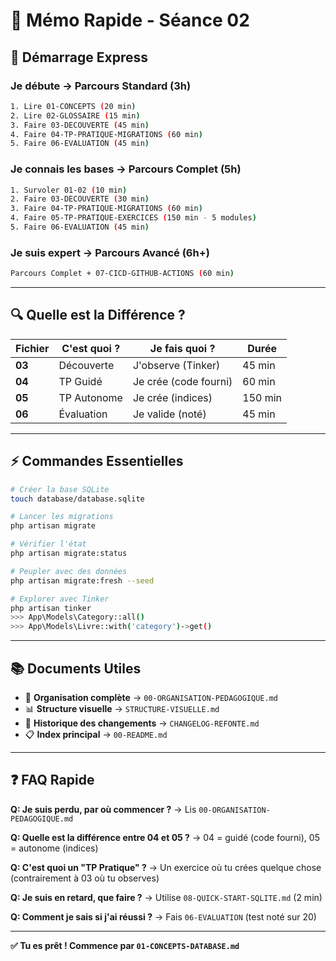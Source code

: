 # 📝 Mémo Rapide - Séance 02

## 🚀 Démarrage Express

### Je débute → Parcours Standard (3h)
```bash
1. Lire 01-CONCEPTS (20 min)
2. Lire 02-GLOSSAIRE (15 min)
3. Faire 03-DECOUVERTE (45 min)
4. Faire 04-TP-PRATIQUE-MIGRATIONS (60 min)
5. Faire 06-EVALUATION (45 min)
```

### Je connais les bases → Parcours Complet (5h)
```bash
1. Survoler 01-02 (10 min)
2. Faire 03-DECOUVERTE (30 min)
3. Faire 04-TP-PRATIQUE-MIGRATIONS (60 min)
4. Faire 05-TP-PRATIQUE-EXERCICES (150 min - 5 modules)
5. Faire 06-EVALUATION (45 min)
```

### Je suis expert → Parcours Avancé (6h+)
```bash
Parcours Complet + 07-CICD-GITHUB-ACTIONS (60 min)
```

---

## 🔍 Quelle est la Différence ?

| Fichier | C'est quoi ? | Je fais quoi ? | Durée |
|---------|--------------|----------------|-------|
| **03** | Découverte | J'observe (Tinker) | 45 min |
| **04** | TP Guidé | Je crée (code fourni) | 60 min |
| **05** | TP Autonome | Je crée (indices) | 150 min |
| **06** | Évaluation | Je valide (noté) | 45 min |

---

## ⚡ Commandes Essentielles

```bash
# Créer la base SQLite
touch database/database.sqlite

# Lancer les migrations
php artisan migrate

# Vérifier l'état
php artisan migrate:status

# Peupler avec des données
php artisan migrate:fresh --seed

# Explorer avec Tinker
php artisan tinker
>>> App\Models\Category::all()
>>> App\Models\Livre::with('category')->get()
```

---

## 📚 Documents Utiles

- 📖 **Organisation complète** → `00-ORGANISATION-PEDAGOGIQUE.md`
- 📊 **Structure visuelle** → `STRUCTURE-VISUELLE.md`
- 🔄 **Historique des changements** → `CHANGELOG-REFONTE.md`
- 📋 **Index principal** → `00-README.md`

---

## ❓ FAQ Rapide

**Q: Je suis perdu, par où commencer ?**
→ Lis `00-ORGANISATION-PEDAGOGIQUE.md`

**Q: Quelle est la différence entre 04 et 05 ?**
→ 04 = guidé (code fourni), 05 = autonome (indices)

**Q: C'est quoi un "TP Pratique" ?**
→ Un exercice où tu crées quelque chose (contrairement à 03 où tu observes)

**Q: Je suis en retard, que faire ?**
→ Utilise `08-QUICK-START-SQLITE.md` (2 min)

**Q: Comment je sais si j'ai réussi ?**
→ Fais `06-EVALUATION` (test noté sur 20)

---

**✅ Tu es prêt ! Commence par `01-CONCEPTS-DATABASE.md`**
